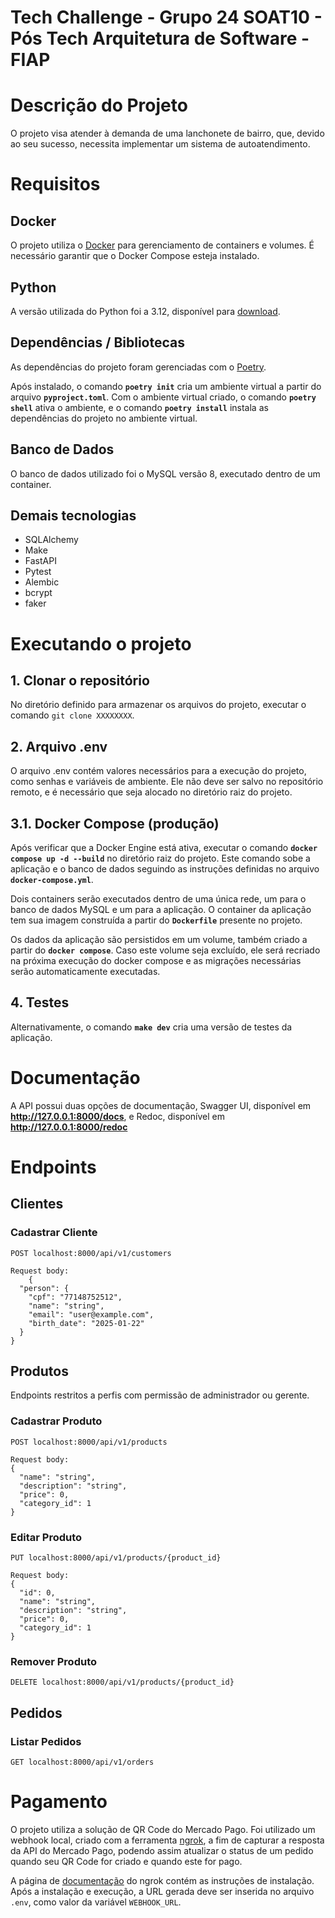 # Tech Challenge - Grupo 24 SOAT10 - Pós Tech Arquitetura de Software - FIAP


# Descrição do Projeto

O projeto visa atender à demanda de uma lanchonete de bairro, que, devido ao seu sucesso, necessita implementar um sistema de autoatendimento.

# Requisitos

## **Docker**

O projeto utiliza o [Docker](https://www.docker.com/) para gerenciamento de containers e volumes. É necessário garantir que o Docker Compose esteja instalado.

## **Python**

A versão utilizada do Python foi a 3.12, disponível para [download](https://www.python.org/downloads/).

## **Dependências / Bibliotecas**

As dependências do projeto foram gerenciadas com o [Poetry](https://python-poetry.org/docs/#installation). 

Após instalado, o comando **`poetry init`** cria um ambiente virtual a partir do arquivo **`pyproject.toml`**. Com o ambiente virtual criado, o comando **`poetry shell`** ativa o ambiente, e o comando **`poetry install`** instala as dependências do projeto no ambiente virtual.

## **Banco de Dados**

O banco de dados utilizado foi o MySQL versão 8, executado dentro de um container.

## Demais tecnologias
- SQLAlchemy
- Make
- FastAPI
- Pytest
- Alembic
- bcrypt
- faker

# Executando o projeto
## 1. Clonar o repositório
    
No diretório definido para armazenar os arquivos do projeto, executar o comando `git clone XXXXXXXX`.

## 2. Arquivo .env

O arquivo .env contém valores necessários para a execução do projeto, como senhas e variáveis de ambiente. Ele não deve ser salvo no repositório remoto, e é necessário que seja alocado no diretório raiz do projeto.

## 3.1. Docker Compose (produção)

Após verificar que a Docker Engine está ativa, executar o comando **`docker compose up -d --build`** no diretório raiz do projeto. Este comando sobe a aplicação e o banco de dados seguindo as instruções definidas no arquivo **`docker-compose.yml`**.

Dois containers serão executados dentro de uma única rede, um para o banco de dados MySQL e um para a aplicação. O container da aplicação tem sua imagem construída a partir do **`Dockerfile`** presente no projeto.

Os dados da aplicação são persistidos em um volume, também criado a partir do **`docker compose`**. Caso este volume seja excluído, ele será recriado na próxima execução do docker compose e as migrações necessárias serão automaticamente executadas.

## 4. Testes

Alternativamente, o comando **`make dev`** cria uma versão de testes da aplicação.


# Documentação

A API possui duas opções de documentação, Swagger UI, disponível em **http://127.0.0.1:8000/docs**, e Redoc, disponível em **http://127.0.0.1:8000/redoc**


# Endpoints

## Clientes
### Cadastrar Cliente
```
POST localhost:8000/api/v1/customers

Request body:
    {
  "person": {
    "cpf": "77148752512",
    "name": "string",
    "email": "user@example.com",
    "birth_date": "2025-01-22"
  }
}
```


## Produtos

Endpoints restritos a perfis com permissão de administrador ou gerente.

### Cadastrar Produto

```
POST localhost:8000/api/v1/products

Request body:
{
  "name": "string",
  "description": "string",
  "price": 0,
  "category_id": 1
}
```

### Editar Produto

```
PUT localhost:8000/api/v1/products/{product_id}

Request body:
{
  "id": 0,
  "name": "string",
  "description": "string",
  "price": 0,
  "category_id": 1
}
```

### Remover Produto

```
DELETE localhost:8000/api/v1/products/{product_id}
```

## Pedidos

### Listar Pedidos

```
GET localhost:8000/api/v1/orders
```

# Pagamento

O projeto utiliza a solução de QR Code do Mercado Pago. Foi utilizado um webhook local, criado com a ferramenta [ngrok](https://ngrok.com/), a fim de capturar a resposta da API do Mercado Pago, podendo assim atualizar o status de um pedido quando seu QR Code for criado e quando este for pago.

A página de [documentação](https://dashboard.ngrok.com/get-started/setup/linux) do ngrok contém as instruções de instalação. Após a instalação e execução, a URL gerada deve ser inserida no arquivo `.env`, como valor da variável `WEBHOOK_URL`.